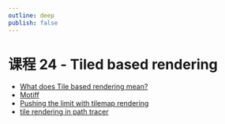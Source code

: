 ```yaml
---
outline: deep
publish: false
---
```


# 课程 24 - Tiled based rendering

-   [What does Tile based rendering mean?]
-   [Motiff]
-   [Pushing the limit with tilemap rendering]
-   [tile rendering in path tracer]

[What does Tile based rendering mean?]: https://stackoverflow.com/questions/69956923/what-does-tile-based-rendering-mean
[Motiff]: https://www.motiff.com/blog/performance-magic-behind-motiff
[Pushing the limit with tilemap rendering]: https://www.teamflowhq.com/dev/pushing-the-limit-with-tilemap-rendering
[tile rendering in path tracer]: https://github.com/knightcrawler25/GLSL-PathTracer/blob/291c1fdc3f97b2a2602c946b41cecca9c3092af7/src/shaders/tile.glsl#L43

